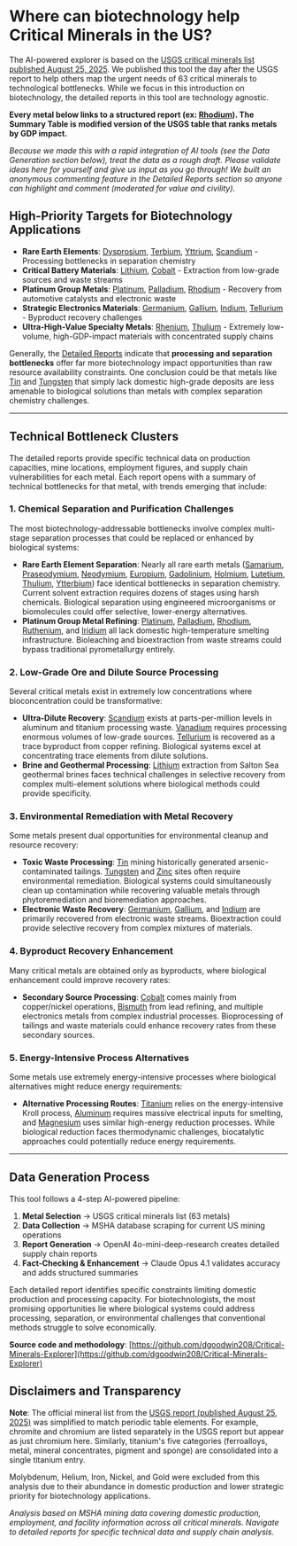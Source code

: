 # Where can biotechnology help Critical Minerals in the US? 

The AI-powered explorer is based on the [USGS critical minerals list published August 25, 2025](https://pubs.usgs.gov/of/2025/1047/ofr20251047.pdf). We published this tool the day after the USGS report to help others map the urgent needs of 63 critical minerals to technological bottlenecks. While we focus in this introduction on biotechnology, the detailed reports in this tool are technology agnostic.

**Every metal below links to a structured report (ex: [Rhodium](rhodium)). The Summary Table is modified version of the USGS table that ranks metals by GDP impact.**

*Because we made this with a rapid integration of AI tools (see the Data Generation section below), treat the data as a rough draft. Please validate ideas here for yourself and give us input as you go through! We built an anonymous commenting feature in the Detailed Reports section so anyone can highlight and comment (moderated for value and civility).* 

## High-Priority Targets for Biotechnology Applications

- **Rare Earth Elements**: [Dysprosium](dysprosium), [Terbium](terbium), [Yttrium](yttrium), [Scandium](scandium) - Processing bottlenecks in separation chemistry
- **Critical Battery Materials**: [Lithium](lithium), [Cobalt](cobalt) - Extraction from low-grade sources and waste streams 
- **Platinum Group Metals**: [Platinum](platinum), [Palladium](palladium), [Rhodium](rhodium) - Recovery from automotive catalysts and electronic waste
- **Strategic Electronics Materials**: [Germanium](germanium), [Gallium](gallium), [Indium](indium), [Tellurium](tellurium) - Byproduct recovery challenges
- **Ultra-High-Value Specialty Metals**: [Rhenium](rhenium), [Thulium](thulium) - Extremely low-volume, high-GDP-impact materials with concentrated supply chains

Generally, the [Detailed Reports](rhodium) indicate that **processing and separation bottlenecks** offer far more biotechnology impact opportunities than raw resource availability constraints. One conclusion could be that metals like [Tin](tin) and [Tungsten](tungsten) that simply lack domestic high-grade deposits are less amenable to biological solutions than metals with complex separation chemistry challenges.

---

## Technical Bottleneck Clusters

The detailed reports provide specific technical data on production capacities, mine locations, employment figures, and supply chain vulnerabilities for each metal. Each report opens with a summary of technical bottlenecks for that metal, with trends emerging that include:

### 1. **Chemical Separation and Purification Challenges**

The most biotechnology-addressable bottlenecks involve complex multi-stage separation processes that could be replaced or enhanced by biological systems:

- **Rare Earth Element Separation**: Nearly all rare earth metals ([Samarium](samarium), [Praseodymium](praseodymium), [Neodymium](neodymium), [Europium](europium), [Gadolinium](gadolinium), [Holmium](holmium), [Lutetium](lutetium), [Thulium](thulium), [Ytterbium](ytterbium)) face identical bottlenecks in separation chemistry. Current solvent extraction requires dozens of stages using harsh chemicals. Biological separation using engineered microorganisms or biomolecules could offer selective, lower-energy alternatives.
- **Platinum Group Metal Refining**: [Platinum](platinum), [Palladium](palladium), [Rhodium](rhodium), [Ruthenium](ruthenium), and [Iridium](iridium) all lack domestic high-temperature smelting infrastructure. Bioleaching and bioextraction from waste streams could bypass traditional pyrometallurgy entirely.

### 2. **Low-Grade Ore and Dilute Source Processing**

Several critical metals exist in extremely low concentrations where bioconcentration could be transformative:

- **Ultra-Dilute Recovery**: [Scandium](scandium) exists at parts-per-million levels in aluminum and titanium processing waste. [Vanadium](vanadium) requires processing enormous volumes of low-grade sources. [Tellurium](tellurium) is recovered as a trace byproduct from copper refining. Biological systems excel at concentrating trace elements from dilute solutions.
- **Brine and Geothermal Processing**: [Lithium](lithium) extraction from Salton Sea geothermal brines faces technical challenges in selective recovery from complex multi-element solutions where biological methods could provide specificity.

### 3. **Environmental Remediation with Metal Recovery**

Some metals present dual opportunities for environmental cleanup and resource recovery:

- **Toxic Waste Processing**: [Tin](tin) mining historically generated arsenic-contaminated tailings. [Tungsten](tungsten) and [Zinc](zinc) sites often require environmental remediation. Biological systems could simultaneously clean up contamination while recovering valuable metals through phytoremediation and bioremediation approaches.
- **Electronic Waste Recovery**: [Germanium](germanium), [Gallium](gallium), and [Indium](indium) are primarily recovered from electronic waste streams. Bioextraction could provide selective recovery from complex mixtures of materials.

### 4. **Byproduct Recovery Enhancement**

Many critical metals are obtained only as byproducts, where biological enhancement could improve recovery rates:

- **Secondary Source Processing**: [Cobalt](cobalt) comes mainly from copper/nickel operations, [Bismuth](bismuth) from lead refining, and multiple electronics metals from complex industrial processes. Bioprocessing of tailings and waste materials could enhance recovery rates from these secondary sources.

### 5. **Energy-Intensive Process Alternatives**

Some metals use extremely energy-intensive processes where biological alternatives might reduce energy requirements:

- **Alternative Processing Routes**: [Titanium](titanium) relies on the energy-intensive Kroll process, [Aluminum](aluminum) requires massive electrical inputs for smelting, and [Magnesium](magnesium) uses similar high-energy reduction processes. While biological reduction faces thermodynamic challenges, biocatalytic approaches could potentially reduce energy requirements.

---

## Data Generation Process

This tool follows a 4-step AI-powered pipeline:

1. **Metal Selection** → USGS critical minerals list (63 metals)
2. **Data Collection** → MSHA database scraping for current US mining operations  
3. **Report Generation** → OpenAI 4o-mini-deep-research creates detailed supply chain reports
4. **Fact-Checking & Enhancement** → Claude Opus 4.1 validates accuracy and adds structured summaries

Each detailed report identifies specific constraints limiting domestic production and processing capacity. For biotechnologists, the most promising opportunities lie where biological systems could address processing, separation, or environmental challenges that conventional methods struggle to solve economically.

**Source code and methodology**: [https://github.com/dgoodwin208/Critical-Minerals-Explorer](https://github.com/dgoodwin208/Critical-Minerals-Explorer)

## Disclaimers and Transparency

**Note**: The official mineral list from the [USGS report (published August 25, 2025)](https://pubs.usgs.gov/of/2025/1047/ofr20251047.pdf) was simplified to match periodic table elements. For example, chromite and chromium are listed separately in the USGS report but appear as just chromium here. Similarly, titanium's five categories (ferroalloys, metal, mineral concentrates, pigment and sponge) are consolidated into a single titanium entry.

Molybdenum, Helium, Iron, Nickel, and Gold were excluded from this analysis due to their abundance in domestic production and lower strategic priority for biotechnology applications. 

*Analysis based on MSHA mining data covering domestic production, employment, and facility information across all critical minerals. Navigate to detailed reports for specific technical data and supply chain analysis.*
